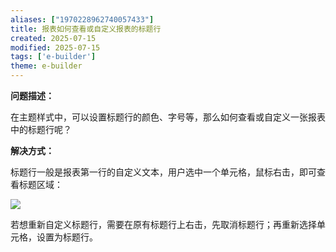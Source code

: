 ```yaml
---
aliases: ["1970228962740057433"]
title: 报表如何查看或自定义报表的标题行
created: 2025-07-15
modified: 2025-07-15
tags: ['e-builder']
theme: e-builder
---
```


**问题描述：**

在主题样式中，可以设置标题行的颜色、字号等，那么如何查看或自定义一张报表中的标题行呢？

**解决方式：**

标题行一般是报表第一行的自定义文本，用户选中一个单元格，鼠标右击，即可查看标题区域：

![](9949243be1c3bf0f6c4054c328b04119.jpg)

若想重新自定义标题行，需要在原有标题行上右击，先取消标题行；再重新选择单元格，设置为标题行。